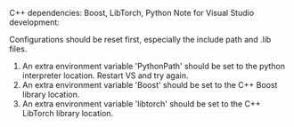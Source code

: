 
C++ dependencies: Boost, LibTorch, Python
Note for Visual Studio development:

Configurations should be reset first, especially the include path and .lib files.

1. An extra environment variable 'PythonPath' should be set to the python interpreter location. Restart VS and try again.
2. An extra environment variable 'Boost' should be set to the C++ Boost library location.
3. An extra environment variable 'libtorch' should be set to the C++ LibTorch library location.